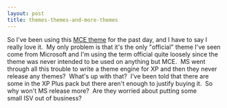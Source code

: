 ```yaml
---
layout: post
title: themes-themes-and-more-themes
---
```

So I've been using this [MCE
theme](http://blogs.geekdojo.net/ryan/archive/2004/06/30/2356.aspx) for
the past day, and I have to say I really love it.  My only problem is
that it's the only "official" theme I've seen come from Microsoft and
I'm using the term official quite loosely since the theme was never
intended to be used on anything but MCE.  MS went through all this
trouble to write a theme engine for XP and then they never release any
themes?  What's up with that?  I've been told that there are some in the
XP Plus pack but there aren't enough to justify buying it.  So why won't
MS release more?  Are they worried about putting some small ISV out of
business?
